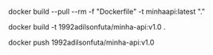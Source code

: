 

docker build --pull --rm -f "Dockerfile" -t minhaapi:latest "."


docker build -t 1992adilsonfuta/minha-api:v1.0 .

docker push  1992adilsonfuta/minha-api:v1.0

